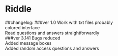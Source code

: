 # Riddle
##changelog:
###ver 1.0
Work with txt files probably<br />
colored interface<br />
Read questions and answers straightforwardly<br />
###ver 3.141
Bugs reduced<br />
Added message boxes<br />
Added random access questions and answers<br />
